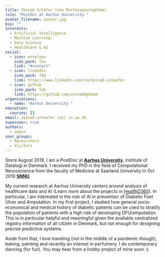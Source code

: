 ```yaml
---
title: Zeinab Schäfer (née Mortezapouraghdam)
role: "PostDoc at Aarhus University "
avatar_filename: avatar.jpg
bio: ""
interests:
  - Artificial Intelligence
  - Machine Learning
  - Data Science
  - Healthcare & AI
social:
  - icon: envelope
    icon_pack: fas
    link: "#contact"
  - icon: linkedin
    icon_pack: fab
    link: https://www.linkedin.com/in/zeinab-schaefer
  - icon: github
    icon_pack: fab
    link: https://github.com/zeinabAghdam
organizations:
  - name: "Aarhus University "
education:
  courses: []
email: zeinab.schaefer (at) cs.au.dk
superuser: true
authors:
  - admin
user_groups:
  - Researchers
  - Visitors
---
```

Since August 2019, I am a PostDoc at **[Aarhus University](https://cs.au.dk/da/)**, institute of Datalogi in Denmark. I received my PhD in the field of Computational Neuroscience from the faculty of Medicine at Saarland University in Oct 2019 **[SNNU](http://www.snnu.uni-saarland.de/)**. 

My current research at Aarhus University centers around analysis of healthcare data and AI (Learn more about the projects in [HealthD360](https://healthd360.dk/)). In particular, I am interested in the role of AI in prevention of Diabetic Foot Ulcer and Amputation. In my first project, I studied how general socio-economical and medical history of diabetic patients can be used to stratify the population of patients with a high risk of developing DFU/amputation. This is in particular helpful and meaningful given the available centralized registry information of all citizen in Denmark, but not enough for designing precise predictive systems. 

Aside from that, I love traveling (not in the middle of a pandemic though), baking, painting and recently an interest in perfumery. I do contemporary dancing (for fun). You may hear from a hobby project of mine soon :).